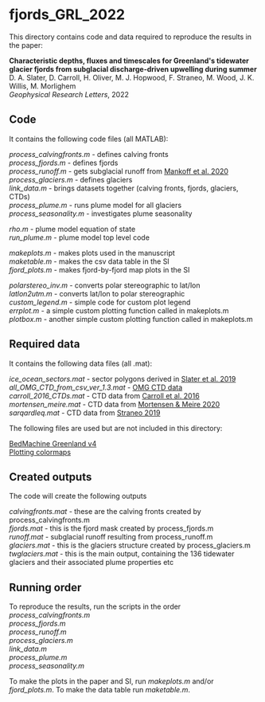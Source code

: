 # fjords_GRL_2022

This directory contains code and data required to reproduce the results in the paper:

**Characteristic depths, fluxes and timescales for Greenland's tidewater glacier fjords from subglacial discharge-driven upwelling during summer**  
D. A. Slater, D. Carroll, H. Oliver, M. J. Hopwood, F. Straneo, M. Wood, J. K. Willis, M. Morlighem  
*Geophysical Research Letters*, 2022

## Code
It contains the following code files (all MATLAB):

*process_calvingfronts.m* - defines calving fronts  
*process_fjords.m* - defines fjords  
*process_runoff.m* - gets subglacial runoff from [Mankoff et al. 2020](https://essd.copernicus.org/articles/12/2811/2020/)  
*process_glaciers.m* - defines glaciers  
*link_data.m* - brings datasets together (calving fronts, fjords, glaciers, CTDs)  
*process_plume.m* - runs plume model for all glaciers  
*process_seasonality.m* - investigates plume seasonality  

*rho.m* - plume model equation of state  
*run_plume.m* - plume model top level code  

*makeplots.m* - makes plots used in the manuscript  
*maketable.m* - makes the csv data table in the SI  
*fjord_plots.m* - makes fjord-by-fjord map plots in the SI  

*polarstereo_inv.m* - converts polar stereographic to lat/lon  
*latlon2utm.m* - converts lat/lon to polar stereographic  
*custom_legend.m* - simple code for custom plot legend  
*errplot.m* - a simple custom plotting function called in makeplots.m  
*plotbox.m* - another simple custom plotting function called in makeplots.m  

## Required data
It contains the following data files (all .mat):

*ice_ocean_sectors.mat* - sector polygons derived in [Slater et al. 2019](https://tc.copernicus.org/articles/13/2489/2019/)  
*all_OMG_CTD_from_csv_ver_1.3.mat* - [OMG CTD data](https://omg.jpl.nasa.gov/portal/data/OMGEV-AXCTD)  
*carroll_2016_CTDs.mat* - CTD data from [Carroll et al. 2016](https://agupubs.onlinelibrary.wiley.com/doi/full/10.1002/2016GL070170)  
*mortensen_meire.mat* - CTD data from [Mortensen & Meire 2020](https://doi.pangaea.de/10.1594/PANGAEA.921991)  
*sarqardleq.mat* - CTD data from [Straneo 2019](https://arcticdata.io/catalog/view/doi%3A10.18739%2FA2B853H78)

The following files are used but are not included in this directory:

[BedMachine Greenland v4](https://nsidc.org/data/IDBMG4)  
[Plotting colormaps](https://www.mathworks.com/matlabcentral/fileexchange/28943-color-palette-tables-cpt-for-matlab)

## Created outputs
The code will create the following outputs

*calvingfronts.mat* - these are the calving fronts created by process_calvingfronts.m  
*fjords.mat* - this is the fjord mask created by process_fjords.m  
*runoff.mat* - subglacial runoff resulting from process_runoff.m  
*glaciers.mat* - this is the glaciers structure created by process_glaciers.m  
*twglaciers.mat* - this is the main output, containing the 136 tidewater glaciers and their associated plume properties etc

## Running order

To reproduce the results, run the scripts in the order
*process_calvingfronts.m*  
*process_fjords.m*  
*process_runoff.m*  
*process_glaciers.m*  
*link_data.m*  
*process_plume.m*  
*process_seasonality.m*  

To make the plots in the paper and SI, run *makeplots.m* and/or *fjord_plots.m*. To make the data table run *maketable.m*.
